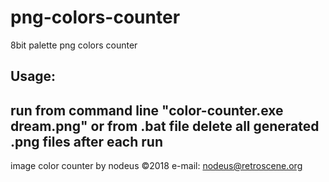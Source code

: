 # png-colors-counter
8bit palette png colors counter

Usage:
-----------------------------------------------------------------
run from command line "color-counter.exe dream.png" or from .bat file
delete all generated .png files after each run
-----------------------------------------------------------------

image color counter by nodeus ©2018
e-mail: nodeus@retroscene.org
